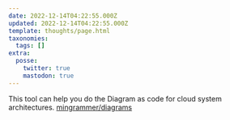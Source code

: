 ```yaml
---
date: 2022-12-14T04:22:55.000Z
updated: 2022-12-14T04:22:55.000Z
template: thoughts/page.html
taxonomies:
  tags: []
extra:
  posse:
    twitter: true
    mastodon: true
---
```


This tool can help you do the Diagram as code for cloud system architectures.
[mingrammer/diagrams](https://github.com/mingrammer/diagrams) 
